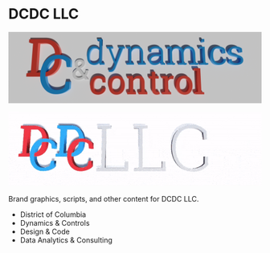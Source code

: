 # DCDC LLC

![DCDC Header Image](images/dcdc.png)

![DCDC Header Animated](images/dcdc.gif)

Brand graphics, scripts, and other content for DCDC LLC.
- District of Columbia
- Dynamics & Controls
- Design & Code
- Data Analytics & Consulting
  
